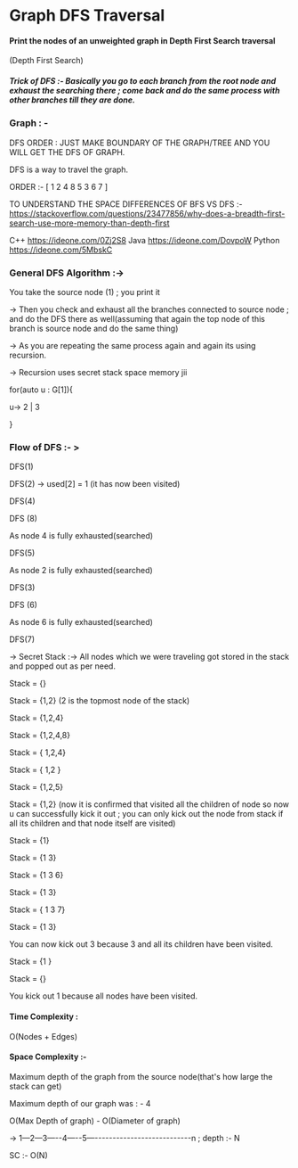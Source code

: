 # Graph DFS Traversal

#### Print the nodes of an unweighted graph in Depth First Search traversal

(Depth First Search) 


##### Trick of DFS :- Basically you go to each branch from the root node and exhaust the searching there ; come back and do the same process with other branches till they are done.  

### Graph : - 

DFS ORDER : JUST MAKE BOUNDARY OF THE GRAPH/TREE AND YOU WILL GET THE DFS OF GRAPH. 

DFS is a way to travel the graph. 

ORDER :- [ 1 2 4 8 5 3 6 7 ] 

 
TO UNDERSTAND THE SPACE DIFFERENCES OF BFS VS DFS :- https://stackoverflow.com/questions/23477856/why-does-a-breadth-first-search-use-more-memory-than-depth-first 

C++ https://ideone.com/0Zj2S8 
Java  https://ideone.com/DovpoW 
Python https://ideone.com/5MbskC 

### General DFS Algorithm :-> 

You take the source node (1) ; you print it 

-> Then you check and exhaust all the branches connected to source node ; and do the DFS there as well(assuming that again the top node of this branch is source node and do the same thing)

-> As you are repeating the same process again and again its using recursion. 

-> Recursion uses secret stack space memory jii 

for(auto u : G[1]){

u-> 2 | 3 

}

### Flow of DFS :- >

DFS(1)

DFS(2) → used[2] = 1 (it has now been visited)

DFS(4)

DFS (8)

As node 4 is fully exhausted(searched)

DFS(5)

As node 2 is fully exhausted(searched)

DFS(3)

DFS (6)

As node 6 is fully exhausted(searched)

DFS(7) 

-> Secret Stack :-> 
All nodes which we were traveling got stored in the stack and popped out as per need. 

Stack = {}

Stack = {1,2} (2 is the topmost node of the stack)


Stack = {1,2,4}

Stack = {1,2,4,8}

Stack = { 1,2,4}

Stack = { 1,2 }

Stack = {1,2,5}

Stack = {1,2}
(now it is confirmed that visited all the children of node so now u can successfully kick it out ; you can only kick out the node from stack if all its children and that node itself are visited)
 
Stack = {1} 

Stack = {1 3}

Stack = {1 3 6}

Stack = {1 3}

Stack = { 1 3 7}

Stack = {1 3}

You can now kick out 3 because 3 and all its children have been visited.

Stack = {1 }

Stack = {}

You kick out 1 because all nodes have been visited.  

#### Time Complexity : 
O(Nodes + Edges)

#### Space Complexity :- 
Maximum depth of the graph from the source node(that's how large the stack can get)

Maximum depth of our graph was : - 4 

O(Max Depth of graph) - O(Diameter of graph)

→ 1—2—3—--4—--5—---------------------------n ; depth :- N 

SC :-  O(N)
